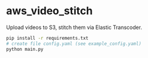 # aws_video_stitch

Upload videos to S3, stitch them via Elastic Transcoder.

```bash
pip install -r requirements.txt
# create file config.yaml (see example_config.yaml)
python main.py
```
